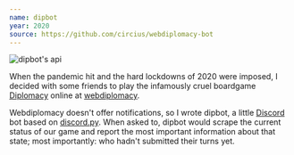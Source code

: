 ```yaml
---
name: dipbot
year: 2020
source: https://github.com/circius/webdiplomacy-bot
---
```

![dipbot's api]("../../public/images/dipbot.png")

When the pandemic hit and the hard lockdowns of 2020 were imposed, I
decided with some friends to play the infamously cruel boardgame [Diplomacy](https://boardgamegeek.com/boardgame/483/diplomacy) online at [webdiplomacy](https://webdiplomacy.net/).

Webdiplomacy doesn't offer notifications, so I wrote dipbot, a little
[Discord](https://discord.com/) bot based on [discord.py](https://discordpy.readthedocs.io/en/latest/index.html). When asked to, dipbot would scrape
the current status of our game and report the most important
information about that state; most importantly: who hadn't submitted
their turns yet.
